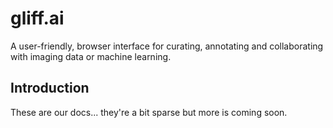 # gliff.ai

A user-friendly, browser interface for curating, annotating and collaborating with imaging data or machine learning.

## Introduction

These are our docs... they're a bit sparse but more is coming soon.
